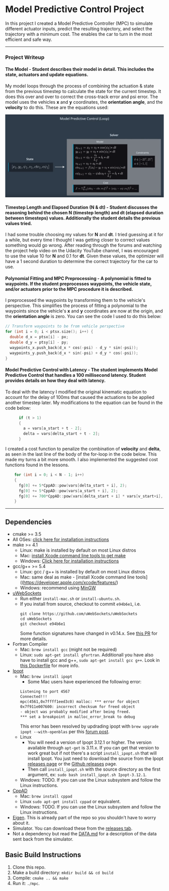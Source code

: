 # Model Predictive Control Project

In this project I created a Model Predictive Controller (MPC) to simulate different actuator inputs, predict the resulting trajectory, and select the trajectory with a minimum cost. The enables the car to turn in the most efficient and safe way.

***

### Project Writeup

#### The Model - Student describes their model in detail. This includes the state, actuators and update equations.

My model loops through the process of combining the actuation & state from the previous timestep to calculate the state for the current timestep. It does this over and over to correct the cross-track error and psi error. The model uses the vehicles **x** and **y** coordinates, the **orientation angle**, and the **velocity** to do this. These are the equations used:

![alt tag](https://github.com/CodyNicholson/Self-Driving_Car_Nanodegree/blob/master/26_Model_Predictive_Control/imgs/mpc.PNG)

#### Timestep Length and Elapsed Duration (N & dt) - Student discusses the reasoning behind the chosen N (timestep length) and dt (elapsed duration between timesteps) values. Additionally the student details the previous values tried.

I had some trouble choosing my values for **N** and **dt**. I tried guessing at it for a while, but every time I thought I was getting closer to correct values something would go wrong. After reading through the forums and watching the project help video on the Udacity YouTube channel, I was encouraged to use the value 10 for **N** and 0.1 for **dt**. Given these values, the optimizer will have a 1 second duration to determine the correct trajectory for the car to use.

#### Polynomial Fitting and MPC Preprocessing - A polynomial is fitted to waypoints. If the student preprocesses waypoints, the vehicle state, and/or actuators prior to the MPC procedure it is described.

I preprocessed the waypoints by transforming them to the vehicle's perspective. This  simplifies the process of fitting a polynomial to the waypoints since the vehicle's **x** and **y** coordinates are now at the origin, and the **orientation angle** is zero. You can see the code I used to do this below:

```c++
// Transform waypoints to be from vehicle perspective
for (int i = 0; i < ptsx.size(); i++) {
  double d_x = ptsx[i] - px;
  double d_y = ptsy[i] - py;
  waypoints_x.push_back(d_x * cos(-psi) - d_y * sin(-psi));
  waypoints_y.push_back(d_x * sin(-psi) + d_y * cos(-psi));
}
```

#### Model Predictive Control with Latency - The student implements Model Predictive Control that handles a 100 millisecond latency. Student provides details on how they deal with latency.

To deal with the latency I modified the original kinematic equation to account for the delay of 100ms that caused the actuations to be applied another timestep later. My modifications to the equation can be found in the code below:

```c++
      if (t > 1)
      {
        a = vars[a_start + t - 2];
        delta = vars[delta_start + t - 2];
      }
```

I created a cost function to penalize the combination of **velocity** and **delta**, as seen in the last line of the body of the for-loop in the code below. This made my turns a bit more smooth. I also implemented the suggested cost functions found in the lessons.

```c++
    for (int i = 0; i < N - 1; i++)
    {
      fg[0] += 5*CppAD::pow(vars[delta_start + i], 2);
      fg[0] += 5*CppAD::pow(vars[a_start + i], 2);
      fg[0] += 700*CppAD::pow(vars[delta_start + i] * vars[v_start+i], 2);
    }
```

***

## Dependencies

* cmake >= 3.5
 * All OSes: [click here for installation instructions](https://cmake.org/install/)
* make >= 4.1
  * Linux: make is installed by default on most Linux distros
  * Mac: [install Xcode command line tools to get make](https://developer.apple.com/xcode/features/)
  * Windows: [Click here for installation instructions](http://gnuwin32.sourceforge.net/packages/make.htm)
* gcc/g++ >= 5.4
  * Linux: gcc / g++ is installed by default on most Linux distros
  * Mac: same deal as make - [install Xcode command line tools]((https://developer.apple.com/xcode/features/)
  * Windows: recommend using [MinGW](http://www.mingw.org/)
* [uWebSockets](https://github.com/uWebSockets/uWebSockets)
  * Run either `install-mac.sh` or `install-ubuntu.sh`.
  * If you install from source, checkout to commit `e94b6e1`, i.e.
    ```
    git clone https://github.com/uWebSockets/uWebSockets 
    cd uWebSockets
    git checkout e94b6e1
    ```
    Some function signatures have changed in v0.14.x. See [this PR](https://github.com/udacity/CarND-MPC-Project/pull/3) for more details.
* Fortran Compiler
  * Mac: `brew install gcc` (might not be required)
  * Linux: `sudo apt-get install gfortran`. Additionall you have also have to install gcc and g++, `sudo apt-get install gcc g++`. Look in [this Dockerfile](https://github.com/udacity/CarND-MPC-Quizzes/blob/master/Dockerfile) for more info.
* [Ipopt](https://projects.coin-or.org/Ipopt)
  * Mac: `brew install ipopt`
       +  Some Mac users have experienced the following error:
       ```
       Listening to port 4567
       Connected!!!
       mpc(4561,0x7ffff1eed3c0) malloc: *** error for object 0x7f911e007600: incorrect checksum for freed object
       - object was probably modified after being freed.
       *** set a breakpoint in malloc_error_break to debug
       ```
       This error has been resolved by updrading ipopt with
       ```brew upgrade ipopt --with-openblas```
       per this [forum post](https://discussions.udacity.com/t/incorrect-checksum-for-freed-object/313433/19).
  * Linux
    * You will need a version of Ipopt 3.12.1 or higher. The version available through `apt-get` is 3.11.x. If you can get that version to work great but if not there's a script `install_ipopt.sh` that will install Ipopt. You just need to download the source from the Ipopt [releases page](https://www.coin-or.org/download/source/Ipopt/) or the [Github releases](https://github.com/coin-or/Ipopt/releases) page.
    * Then call `install_ipopt.sh` with the source directory as the first argument, ex: `sudo bash install_ipopt.sh Ipopt-3.12.1`. 
  * Windows: TODO. If you can use the Linux subsystem and follow the Linux instructions.
* [CppAD](https://www.coin-or.org/CppAD/)
  * Mac: `brew install cppad`
  * Linux `sudo apt-get install cppad` or equivalent.
  * Windows: TODO. If you can use the Linux subsystem and follow the Linux instructions.
* [Eigen](http://eigen.tuxfamily.org/index.php?title=Main_Page). This is already part of the repo so you shouldn't have to worry about it.
* Simulator. You can download these from the [releases tab](https://github.com/udacity/self-driving-car-sim/releases).
* Not a dependency but read the [DATA.md](./DATA.md) for a description of the data sent back from the simulator.

## Basic Build Instructions

1. Clone this repo.
2. Make a build directory: `mkdir build && cd build`
3. Compile: `cmake .. && make`
4. Run it: `./mpc`.
